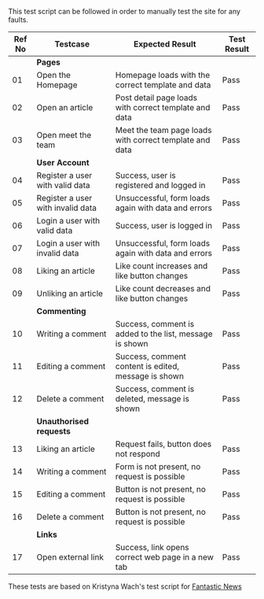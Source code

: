 This test script can be followed in order to manually test the site for any faults.

| Ref No | Testcase                          | Expected Result                                         | Test Result |
|--------|-----------------------------------|---------------------------------------------------------|-------------|
|        |**Pages**                          |                                                         |             |
| 01     | Open the Homepage                 | Homepage loads with the correct template and data       | Pass        |
| 02     | Open an article                   | Post detail page loads with correct template and data   | Pass        |
| 03     | Open meet the team                | Meet the team page loads with correct template and data | Pass        |
|        | **User Account**                  |                                                         |             |
| 04     | Register a user with valid data   | Success, user is registered and logged in               | Pass        |
| 05     | Register a user with invalid data | Unsuccessful, form loads again with data and errors     | Pass        |
| 06     | Login a user with valid data      | Success, user is logged in                              | Pass        |
| 07     | Login a user with invalid data    | Unsuccessful, form loads again with data and errors     | Pass        |
| 08     | Liking an article                 | Like count increases and like button changes            | Pass        |
| 09     | Unliking an article               | Like count decreases and like button changes            | Pass        |
|        | **Commenting**                    |                                                         |             |
| 10     | Writing a comment                 | Success, comment is added to the list, message is shown | Pass        |
| 11     | Editing a comment                 | Success, comment content is edited, message is shown    | Pass        |
| 12     | Delete a comment                  | Success, comment is deleted, message is shown           | Pass        |
|        | **Unauthorised requests**         |                                                         |             |
| 13     | Liking an article                 | Request fails, button does not respond                  | Pass        |
| 14     | Writing a comment                 | Form is not present, no request is possible             | Pass        |
| 15     | Editing a comment                 | Button is not present, no request is possible           | Pass        |
| 16     | Delete a comment                  | Button is not present, no request is possible           | Pass        |
|        | **Links**                         |                                                         |             |
| 17     | Open external link                | Success, link opens correct web page in a new tab       | Pass        |

These tests are based on Kristyna Wach's test script for [Fantastic News](https://github.com/Cushione/fantastic-news/tree/main)